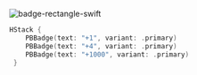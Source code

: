 ![badge-rectangle-swift](https://github.com/powerhome/playbook/assets/92755007/6567b4cd-78be-4090-b40f-b5671ba65d13)

```swift
HStack {
    PBBadge(text: "+1", variant: .primary)
    PBBadge(text: "+4", variant: .primary)
    PBBadge(text: "+1000", variant: .primary)
 }
```
